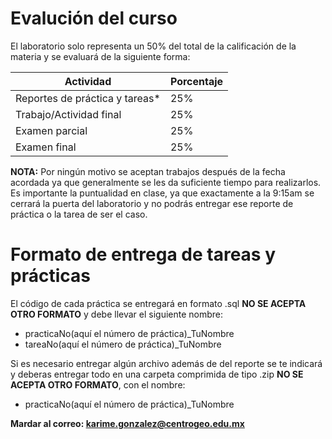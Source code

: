 # Evalución del curso 
El laboratorio solo representa un 50% del total de la calificación de la materia y se evaluará de la siguiente forma: 

**Actividad** | **Porcentaje**
------------ | -------------
Reportes de práctica y tareas* | 25%
Trabajo/Actividad final | 25%
Examen parcial | 25%
Examen final | 25%

**NOTA:** Por ningún motivo se aceptan trabajos después de la fecha acordada ya que generalmente se les da suficiente tiempo para realizarlos. Es importante la puntualidad en clase, ya que exactamente a la 9:15am se cerrará la puerta del laboratorio y no podrás entregar ese reporte de práctica o la tarea de ser el caso.  

# Formato de entrega de tareas y prácticas

El código de cada práctica se entregará en formato .sql **NO SE ACEPTA OTRO FORMATO** y debe llevar el siguiente nombre: 

-  practicaNo(aquí el número de práctica)_TuNombre
-  tareaNo(aquí el número de práctica)_TuNombre

Si es necesario entregar algún archivo además de del reporte se te indicará y deberas entregar todo en una carpeta comprimida de tipo .zip **NO SE ACEPTA OTRO FORMATO**, con el nombre: 

- practicaNo(aquí el número de práctica)_TuNombre

**Mardar al correo: karime.gonzalez@centrogeo.edu.mx**

